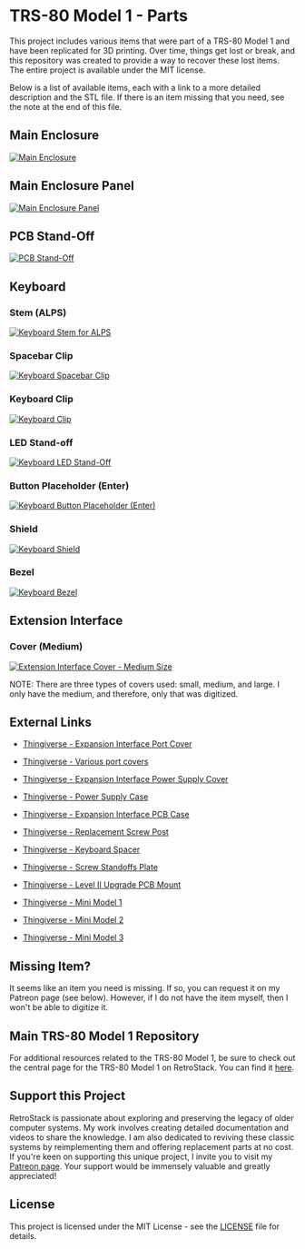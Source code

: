 # TRS-80 Model 1 - Parts

This project includes various items that were part of a TRS-80 Model 1 and have been replicated for 3D printing. Over time, things get lost or break, and this repository was created to provide a way to recover these lost items. The entire project is available under the MIT license.

Below is a list of available items, each with a link to a more detailed description and the STL file. If there is an item missing that you need, see the note at the end of this file.

## Main Enclosure

[![Main Enclosure](/Main_Enclosure/Thumb.png)](/Main_Enclosure/)

## Main Enclosure Panel

[![Main Enclosure Panel](/Main_Enclosure_Panel/Thumb.png)](/Main_Enclosure_Panel/)

## PCB Stand-Off

[![PCB Stand-Off](/PCB_Standoff/Thumb.png)](/PCB_Standoff/)

## Keyboard

### Stem (ALPS)

[![Keyboard Stem for ALPS](/Keyboard_Stem_ALPS/Thumb.png)](/Keyboard_Stem_ALPS/)

### Spacebar Clip

[![Keyboard Spacebar Clip](/Keyboard_Spacebar_Clip/Thumb.png)](/Keyboard_Spacebar_Clip/)

### Keyboard Clip

[![Keyboard Clip](/Keyboard_Clip/Thumb.png)](/Keyboard_Clip/)

### LED Stand-off

[![Keyboard LED Stand-Off](/Keyboard_LED_Standoff/Thumb.png)](/Keyboard_LED_Standoff/)

### Button Placeholder (Enter)

[![Keyboard Button Placeholder (Enter)](/Keyboard_Button_Placeholder/Thumb.png)](/Keyboard_Button_Placeholder/)

### Shield

[![Keyboard Shield](/Keyboard_Shield/Thumb.JPG)](/Keyboard_Shield/)

### Bezel

[![Keyboard Bezel](/Keyboard_Bezel/Thumb.JPG)](/Keyboard_Bezel/)

## Extension Interface

### Cover (Medium)

[![Extension Interface Cover - Medium Size](/Extension_Interface_Cover/Medium/Thumb.png)](/Extension_Interface_Cover/Medium/)

NOTE: There are three types of covers used: small, medium, and large. I only have the medium, and therefore, only that was digitized.

## External Links

- [Thingiverse - Expansion Interface Port Cover](https://www.thingiverse.com/thing:3330282)
- [Thingiverse - Various port covers](https://www.thingiverse.com/thing:3925677)
- [Thingiverse - Expansion Interface Power Supply Cover](https://www.thingiverse.com/thing:6117675)
- [Thingiverse - Power Supply Case](https://www.thingiverse.com/thing:6273822)
- [Thingiverse - Expansion Interface PCB Case](https://www.thingiverse.com/thing:5742225)
- [Thingiverse - Replacement Screw Post](https://www.thingiverse.com/thing:3202410)
- [Thingiverse - Keyboard Spacer](https://www.thingiverse.com/thing:3764548)
- [Thingiverse - Screw Standoffs Plate](https://www.thingiverse.com/thing:3010034)
- [Thingiverse - Level II Upgrade PCB Mount](https://www.thingiverse.com/thing:3252566)

- [Thingiverse - Mini Model 1](https://www.thingiverse.com/thing:3155677)
- [Thingiverse - Mini Model 2](https://www.thingiverse.com/thing:3497435)
- [Thingiverse - Mini Model 3](https://www.thingiverse.com/thing:4476778)

## Missing Item?

It seems like an item you need is missing. If so, you can request it on my Patreon page (see below). However, if I do not have the item myself, then I won't be able to digitize it.

## Main TRS-80 Model 1 Repository

For additional resources related to the TRS-80 Model 1, be sure to check out the central page for the TRS-80 Model 1 on RetroStack. You can find it [here](https://www.github.com/RetroStack/TRS-80-Model-I).

## Support this Project

RetroStack is passionate about exploring and preserving the legacy of older computer systems. My work involves creating detailed documentation and videos to share the knowledge. I am also dedicated to reviving these classic systems by reimplementing them and offering replacement parts at no cost. If you're keen on supporting this unique project, I invite you to visit my [Patreon page](https://www.patreon.com/RetroStack). Your support would be immensely valuable and greatly appreciated!

## License

This project is licensed under the MIT License - see the [LICENSE](LICENSE) file for details.
